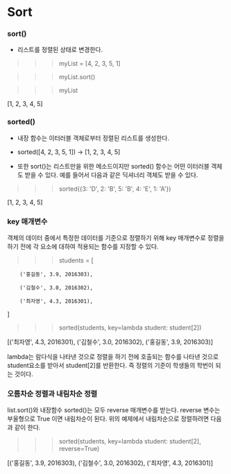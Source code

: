 # Sort

### sort() 

- 리스트를 정렬된 상태로 변경한다.

>>> myList = [4, 2, 3, 5, 1]

>>> myList.sort()

>>> myList

[1, 2, 3, 4, 5]


### sorted()

- 내장 함수는 이터러블 객체로부터 정렬된 리스트를 생성한다.

- sorted([4, 2, 3, 5, 1]) -> [1, 2, 3, 4, 5]

- 또한 sort()는 리스트만을 위한 메소드이지만 sorted() 함수는 어떤 이터러블 객체도 받을 수 있다. 예를 들어서 다음과 같은 딕셔너리 객체도 받을 수 있다.

>>> sorted({3: 'D', 2: 'B', 5: 'B', 4: 'E', 1: 'A'})

[1, 2, 3, 4, 5]

### key 매개변수

객체의 데이터 중에서 특정한 데이터를 기준으로 정렬하기 위해 key 매개변수로 정렬을 하기 전에 각 요소에 대하여 적용되는 함수를 지정할 수 있다. 

>>> students = [

        ('홍길동', 3.9, 2016303),
        
        ('김철수', 3.0, 2016302),
        
        ('최자영', 4.3, 2016301),
        
]

>>> sorted(students, key=lambda student: student[2])

[('최자영', 4.3, 2016301), ('김철수', 3.0, 2016302), ('홍길동', 3.9, 2016303)]

lambda는 람다식을 나타낸 것으로 정렬을 하기 전에 호출되는 함수를 나타낸 것으로 student요소를 받아서 student[2]를 반환한다. 즉 정렬의 기준이 학생들의 학번이 되는 것이다.

### 오름차순 정렬과 내림차순 정렬

list.sort()와 내장함수 sorted()는 모두 reverse 매개변수를 받는다. reverse 변수는 부울형으로 True 이면 내림차순이 된다. 위의 예제에서 내림차순으로 정렬하려면 다음과 같이 한다.

>>> sorted(students, key=lambda student: student[2], reverse=True)

[('홍길동', 3.9, 2016303), ('김철수', 3.0, 2016302), ('최자영', 4.3, 2016301)]
